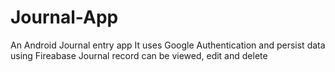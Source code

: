 # Journal-App
An Android Journal entry app
It uses Google Authentication and persist data using Fireabase
Journal record can be viewed, edit and delete
